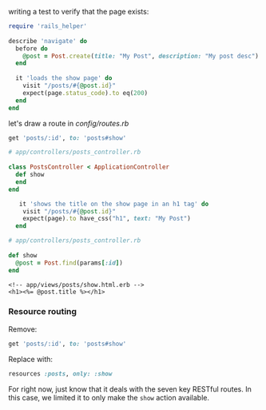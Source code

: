 writing a test to verify that the page exists:

```ruby
require 'rails_helper'
 
describe 'navigate' do
  before do
    @post = Post.create(title: "My Post", description: "My post desc")
  end
 
  it 'loads the show page' do
    visit "/posts/#{@post.id}"
    expect(page.status_code).to eq(200)
  end
end
```

let's draw a route in *config/routes.rb*

```ruby
get 'posts/:id', to: 'posts#show'
```

```ruby
# app/controllers/posts_controller.rb
 
class PostsController < ApplicationController
  def show
  end
end
```

```ruby
   it 'shows the title on the show page in an h1 tag' do
    visit "/posts/#{@post.id}"
    expect(page).to have_css("h1", text: "My Post")
  end
```

```ruby 
# app/controllers/posts_controller.rb
 
def show
  @post = Post.find(params[:id])
end
```

```erb
<!-- app/views/posts/show.html.erb -->
<h1><%= @post.title %></h1>
```

### Resource routing

Remove:

```ruby
get 'posts/:id', to: 'posts#show'
```

Replace with:

```ruby
resources :posts, only: :show
```

 For right now, just know that it deals with the seven key RESTful routes. In this case, we limited it to only make the `show` action available.